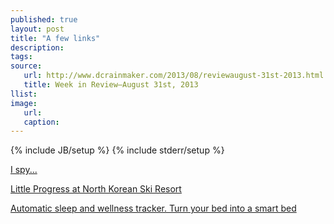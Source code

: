 ```yaml
---
published: true
layout: post
title: "A few links"
description:
tags:
source:
   url: http://www.dcrainmaker.com/2013/08/reviewaugust-31st-2013.html
   title: Week in Review–August 31st, 2013
llist:
image:
   url:
   caption:
---
```

{% include JB/setup %}
{% include stderr/setup %}

[I spy...][bear]


[Little Progress at North Korean Ski Resort][rain]


[Automatic sleep and wellness tracker. Turn your bed into a smart bed][sleepTracker]


[bear]: https://twitter.com/CEOIronman/status/372507971395153921
[rain]: http://www.outsideonline.com/news-from-the-field/North-Korean-Ski-Resort-Stalls.html
[sleepTracker]: http://www.indiegogo.com/projects/beddit-automatic-sleep-and-wellness-tracker-turn-your-bed-into-a-smart-bed "Beddit"